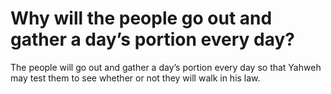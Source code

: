 # Why will the people go out and gather a day’s portion every day?

The people will go out and gather a day’s portion every day so that Yahweh may test them to see whether or not they will walk in his law.
